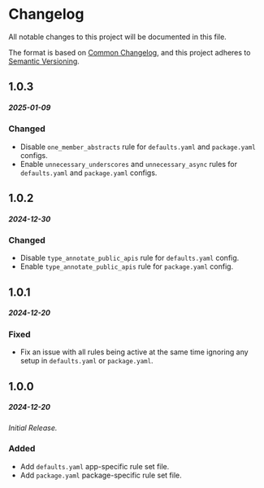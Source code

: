 # Changelog

All notable changes to this project will be documented in this file.

The format is based on [Common Changelog](https://common-changelog.org/), and this project adheres to [Semantic Versioning](https://semver.org/spec/v2.0.0-rc.1.html).

## 1.0.3

##### 2025-01-09

### Changed

- Disable `one_member_abstracts` rule for `defaults.yaml` and `package.yaml` configs.
- Enable `unnecessary_underscores` and `unnecessary_async` rules for `defaults.yaml` and `package.yaml` configs.

## 1.0.2

##### 2024-12-30

### Changed

- Disable `type_annotate_public_apis` rule for `defaults.yaml` config.
- Enable `type_annotate_public_apis` rule for `package.yaml` config.

## 1.0.1

##### 2024-12-20

### Fixed

- Fix an issue with all rules being active at the same time ignoring any setup in `defaults.yaml` or `package.yaml`.

## 1.0.0

##### 2024-12-20

_Initial Release._

### Added

-   Add `defaults.yaml` app-specific rule set file.
-   Add `package.yaml` package-specific rule set file.